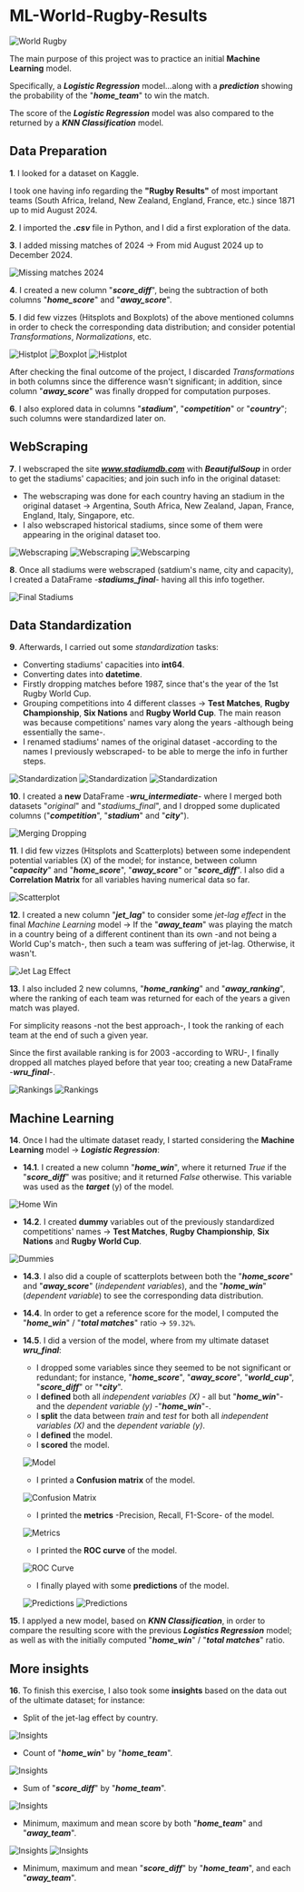 # ML-World-Rugby-Results 
![World Rugby](WorldRugby-1.png)

The main purpose of this project was to practice an initial **Machine Learning** model.

Specifically, a ***Logistic Regression*** model...along with a ***prediction*** showing the probability of the "***home_team***" to win the match.

The score of the ***Logistic Regression*** model was also compared to the returned by a ***KNN Classification*** model.

## Data Preparation

**1**. I looked for a dataset on Kaggle. 

I took one having info regarding the **"Rugby Results"** of most important teams (South Africa, Ireland, New Zealand, England, France, etc.) since 1871 up to mid August 2024.

**2**. I imported the ***.csv*** file in Python, and I did a first exploration of the data.
 
**3**. I added missing matches of 2024 -> From mid August 2024 up to December 2024.

![Missing matches 2024](Missing-matches-2024.png)

**4**. I created a new column "***score_diff***", being the subtraction of both columns "***home_score***" and "***away_score***".

**5**. I did few vizzes (Hitsplots and Boxplots) of the above mentioned columns in order to check the corresponding data distribution; and consider potential *Transformations*, *Normalizations*, etc.

![Histplot](Histplot-home_score.png)
![Boxplot](Boxplot-away_score.png)
![Histplot](Histplot-score_diff.png)

After checking the final outcome of the project, I discarded *Transformations* in both columns since the difference wasn't significant; in addition, since column "***away_score***" was finally dropped for computation purposes.

**6**. I also explored data in columns "***stadium***", "***competition***" or "***country***"; such columns were standardized later on.

## WebScraping

**7**. I webscraped the site ***www.stadiumdb.com*** with ***BeautifulSoup*** in order to get the stadiums' capacities; and join such info in the original dataset:
  - The webscraping was done for each country having an stadium in the original dataset -> Argentina, South Africa, New Zealand, Japan, France, England, Italy, Singapore, etc.
  - I also webscraped historical stadiums, since some of them were appearing in the original dataset too.

![Webscraping](Webscraping-Arg.png)
![Webscraping](Webscraping-Eng.png)
![Webscarping](Webscraping-Historical.png)

**8**. Once all stadiums were webscraped (satdium's name, city and capacity), I created a DataFrame -***stadiums_final***- having all this info together.

![Final Stadiums](Final-Stadiums.png)

## Data Standardization

**9**. Afterwards, I carried out some *standardization* tasks:
  - Converting stadiums' capacities into **int64**.
  - Converting dates into **datetime**.
  - Firstly dropping matches before 1987, since that's the year of the 1st Rugby World Cup.
  - Grouping competitions into 4 different classes -> **Test Matches**, **Rugby Championship**, **Six Nations** and **Rugby World Cup**. The main reason was because competitions' names vary along the years -although being essentially the same-. 
  - I renamed stadiums' names of the original dataset -according to the names I previously webscraped- to be able to merge the info in further steps.

![Standardization](Standardization-1.png)
![Standardization](Standardization-2.png)
![Standardization](Standardization-3.png)

**10**. I created a **new** DataFrame -***wru_intermediate***- where I merged both datasets "*original*" and "*stadiums_final*", and I dropped some duplicated columns ("***competition***", "***stadium***" and "***city***").

![Merging Dropping](Merging-Dropping.png)

**11**. I did few vizzes (Hitsplots and Scatterplots) between some independent potential variables (X) of the model; for instance, between column "***capacity***" and "***home_score***", "***away_score***" or "***score_diff***". I also did a **Correlation Matrix** for all variables having numerical data so far.

![Scatterplot](Scatterplot.png)

**12**. I created a new column "***jet_lag***" to consider some *jet-lag effect* in the final *Machine Learning* model -> If the "***away_team***" was playing the match in a country being of a different continent than its own -and not being a World Cup's match-, then such a team was suffering of jet-lag. Otherwise, it wasn't.

![Jet Lag Effect](Jet-Lag.png)

**13**. I also included 2 new columns, "***home_ranking***" and "***away_ranking***", where the ranking of each team was returned for each of the years a given match was played.

For simplicity reasons -not the best approach-, I took the ranking of each team at the end of such a given year.

Since the first available ranking is for 2003 -according to WRU-, I finally dropped all matches played before that year too; creating a new DataFrame -***wru_final***-.

![Rankings](Ranking-1.png)
![Rankings](Ranking-2.png)

## Machine Learning

**14**. Once I had the ultimate dataset ready, I started considering the **Machine Learning** model -> ***Logistic Regression***:
  - **14.1**. I created a new column "***home_win***", where it returned *True* if the "***score_diff***" was positive; and it returned *False* otherwise. This variable was used as the ***target*** (y) of the model.

  ![Home Win](Home-Win.png)

  - **14.2**. I created **dummy** variables out of the previously standardized competitions' names -> **Test Matches**, **Rugby Championship**, **Six Nations** and **Rugby World Cup**.

  ![Dummies](Dummies.png)

  - **14.3**. I also did a couple of scatterplots between both the "***home_score***" and "***away_score***" (*independent variables*), and the "***home_win***" (*dependent variable*) to see the corresponding data distribution.

  - **14.4**. In order to get a reference score for the model, I computed the "***home_win***" / "***total matches***" ratio -> `59.32%`.

  - **14.5**. I did a version of the model, where from my ultimate dataset ***wru_final***:
    - I dropped some variables since they seemed to be not significant or redundant; for instance, "***home_score***", "***away_score***", "***world_cup***", "***score_diff***" or "****city***".
    - I **defined** both all *independent variables (X)* - all but "***home_win***"- and the *dependent variable (y)* -"***home_win***"-.
    - I **split** the data between *train* and *test* for both all *independent variables (X)* and the *dependent variable (y)*.
    - I **defined** the model.
    - I **scored** the model.

    ![Model](Model-2.png)

    - I printed a **Confusion matrix** of the model.

    ![Confusion Matrix](Confusion-Matrix-2.png)

    - I printed the **metrics** -Precision, Recall, F1-Score- of the model.

    ![Metrics](Metrics-2.png)

    - I printed the **ROC curve** of the model.

    ![ROC Curve](ROC-Curve-2.png)

    - I finally played with some **predictions** of the model.

    ![Predictions](Predictions-2.1.png)
    ![Predictions](Predictions-2.2.png)

**15**. I applyed a new model, based on ***KNN Classification***, in order to compare the resulting score with the previous ***Logistics Regression*** model; as well as with the initially computed "***home_win***" / "***total matches***" ratio.

## More insights

**16**. To finish this exercise, I also took some **insights** based on the data out of the ultimate dataset; for instance:
  - Split of the jet-lag effect by country.

  ![Insights](Insight-1.png)

  - Count of "***home_win***" by "***home_team***".

  ![Insights](Insight-2.png)

  - Sum of "***score_diff***" by "***home_team***".

  ![Insights](Insight-3.png)

  - Minimum, maximum and mean score by both "***home_team***" and "***away_team***".

  ![Insights](Insight-4.png)
  ![Insights](Insight-5.png)

  - Minimum, maximum and mean "***score_diff***" by "***home_team***", and each "***away_team***".